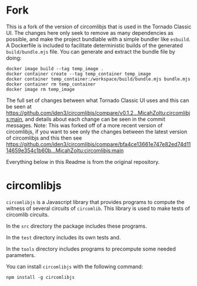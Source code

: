 # Fork

This is a fork of the version of circomlibjs that is used in the Tornado Classic UI.  The changes here only seek to remove as many dependencies as possible, and make the project bundlable with a simple bundler like `esbuild`.  A Dockerfile is included to facilitate deterministic builds of the generated `build/bundle.mjs` file.  You can generate and extract the bundle file by doing:
```
docker image build --tag temp_image .
docker container create --tag temp_container temp_image
docker container temp_container:/workspace/build/bundle.mjs bundle.mjs
docker container rm temp_container
docker image rm temp_image
```

The full set of changes between what Tornado Classic UI uses and this can be seen at https://github.com/iden3/circomlibjs/compare/v0.1.2...MicahZoltu:circomlibjs:main, and details about each change can be seen in the commit messages.  Note: This was forked off of a more recent version of circomlibjs, if you want to see only the changes between the latest version of circomlibjs and this then see https://github.com/iden3/circomlibjs/compare/bfa4ce13661e747e82ed74d1114659e354c1b60b...MicahZoltu:circomlibjs:main

Everything below in this Readme is from the original repository.


# circomlibjs

`circomlibjs` is a Javascript library that provides programs to compute the witness of several circuits of `circomlib`.
This library is used to make tests of circomlib circuits.

In the `src` directory the package includes these programs.

In the `test` directory includes its own tests and.

In the `tools` directory includes programs to precompute some needed parameters.

You can install `circomlibjs` with the following command:

```text
npm install -g circomlibjs
```